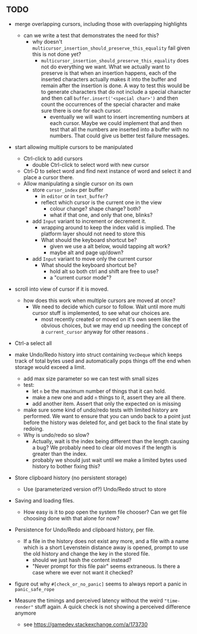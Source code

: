 ## TODO


* merge overlapping cursors, including those with overlapping highlights
  * can we write a test that demonstrates the need for this?
    * why doesn't `multicursor_insertion_should_preserve_this_equality` fail given this is not done yet?
      * `multicursor_insertion_should_preserve_this_equality` does not do everything we want. What we actually want to preserve is that when an insertion happens, each of the inserted characters actually makes it into the buffer and remain after the insertion is done. A way to test this would be to generate characters that do not include a special character and then call `buffer.insert('<special char>')` and then count the occurrences
      of the special character and make sure there is one for each cursor.
        * eventually we will want to insert incrementing numbers at each cursor. Maybe we could implement that and then test that all the numbers are inserted into a buffer with no numbers. That could give us better test failure messages.




* start allowing multiple cursors to be manipulated
  * Ctrl-click to add cursors
    * double Ctrl-click to select word with new cursor
  * Ctrl-D to select word and find next instance of word and select it and place a cursor there.
  * Allow manipulating a single cursor on its own
    * store `cursor_index` per buffer
      * in `editor` or in `text_buffer`?
      * reflect which cursor is the current one in the view
        * colour change? shape change? both?
        * what if that one, and only that one, blinks?
    * add `Input` variant to increment or decrement it.
      * wrapping around to keep the index valid is implied. The platform layer should not need to store this
      * What should the keyboard shortcut be?
        * given we use a alt below, would tapping alt work?
        * maybe alt and page up/down?
    * add `Input` variant to move only the current cursor
      * What should the keyboard shortcut be?
        * hold alt so both ctrl and shift are free to use?
        * a "current cursor mode"?

* scroll into view of cursor if it is moved.
  * how does this work when multiple cursors are moved at once?
    * We need to decide which cursor to follow. Wait until more multi cursor
    stuff is implemented, to see what our choices are.
      * most recently created or moved on it's own seem like the obvious choices,
      but we may end up needing the concept of a `current_cursor` anyway for
      other reasons .

* Ctrl-a select all

* make Undo/Redo history into struct containing `VecDeque` which keeps track of total bytes used and automatically pops things off the end when storage would exceed a limit.
  * add max size parameter so we can test with small sizes
  * test:
    * let `n` be the maximum number of things that it can hold.
    * make a new one and add `n` things to it, assert they are all there.
    * add another item. Assert that only the expected on is missing
  * make sure some kind of undo/redo tests with limited history are performed. We want to ensure that you can undo back to a point just before the history was deleted for, and get back to the final state by redoing.
  * Why is undo/redo so slow?
    * Actually, wait is the index being different than the length causing a bug? We probably need to clear old moves if the length is greater than the index.
    * probably we should just wait until we make a limited bytes used history to bother fixing this?

* Store clipboard history (no persistent storage)
  * Use (parameterized version of?) Undo/Redo struct to store

* Saving and loading files.
  * How easy is it to pop open the system file chooser? Can we get file choosing done with that alone for now?

* Persistence for Undo/Redo and clipboard history, per file.
  * If a file in the history does not exist any more, and a file with a name which is a short Levenstein distance away is opened, prompt to use the old history and change the key in the stored file.
    * should we just hash the content instead?
    * "Never prompt for this file pair" seems extraneous. Is there a case where we ever not want it checked?

* figure out why `#[check_or_no_panic]` seems to always report a panic in `panic_safe_rope`

* Measure the timings and perceived latency without the weird `"time-render"` stuff again. A quick check is not showing a perceived difference anymore
  * see https://gamedev.stackexchange.com/a/173730
